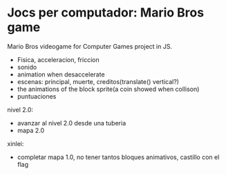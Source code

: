# Jocs per computador: Mario  Bros game

Mario Bros videogame for Computer Games project in JS.


- Fisica, acceleracion, friccion
- sonido
- animation when desaccelerate
- escenas: principal, muerte, creditos(translate() vertical?)
- the animations of the block sprite(a coin showed when collison)
- puntuaciones

nivel 2.0:
- avanzar al nivel 2.0 desde una tuberia
- mapa 2.0

xinlei:
+ completar mapa 1.0, no tener tantos bloques animativos, castillo con el flag
